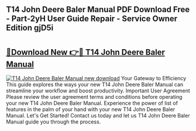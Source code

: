 ## T14 John Deere Baler Manual PDF Download Free - Part-2yH User Guide Repair - Service Owner Edition gjD5i

# <h2><a href="http://bc64034.oget.top/?id=T14+John+Deere+Baler+Manual">🔗Download New 👉🔴 T14 John Deere Baler Manual</a></h2>

[![T14 John Deere Baler Manual new download](https://i.imgur.com/5g1atiW.png)](http://bc64034.oget.top/?id=T14+John+Deere+Baler+Manual)
Your Gateway to Efficiency This guide explores the ways your new T14 John Deere Baler Manual can streamline your workflow and boost productivity. Important User Agreement Please review the user agreement terms and conditions before operating your new T14 John Deere Baler Manual. Experience the power of list of features in the palm of your hand with your new T14 John Deere Baler Manual. Let's Get Started! Contact us today and let us T14 John Deere Baler Manual guide you through the process.
